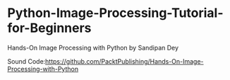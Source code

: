 # Python-Image-Processing-Tutorial-for-Beginners
Hands-On Image Processing with Python by Sandipan Dey

Sound Code:https://github.com/PacktPublishing/Hands-On-Image-Processing-with-Python
